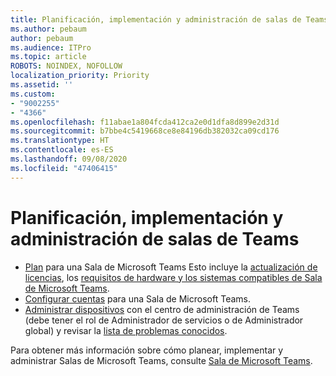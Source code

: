 ```yaml
---
title: Planificación, implementación y administración de salas de Teams
ms.author: pebaum
author: pebaum
ms.audience: ITPro
ms.topic: article
ROBOTS: NOINDEX, NOFOLLOW
localization_priority: Priority
ms.assetid: ''
ms.custom:
- "9002255"
- "4366"
ms.openlocfilehash: f11abae1a804fcda412ca2e0d1dfa8d899e2d31d
ms.sourcegitcommit: b7bbe4c5419668ce8e84196db382032ca09cd176
ms.translationtype: HT
ms.contentlocale: es-ES
ms.lasthandoff: 09/08/2020
ms.locfileid: "47406415"
---
```

# <a name="plan-deploy-and-manage-teams-rooms"></a>Planificación, implementación y administración de salas de Teams

- [Plan](https://docs.microsoft.com/microsoftteams/rooms/rooms-plan) para una Sala de Microsoft Teams Esto incluye la [actualización de licencias](https://docs.microsoft.com/microsoftteams/rooms/rooms-licensing), los [requisitos de hardware y los sistemas compatibles de Sala de Microsoft Teams](https://docs.microsoft.com/microsoftteams/rooms/requirements#hardware-requirements).
- [Configurar cuentas](https://docs.microsoft.com/microsoftteams/rooms/rooms-configure-accounts)  para una Sala de Microsoft Teams.
- [Administrar dispositivos](https://docs.microsoft.com/microsoftteams/rooms/rooms-manage)  con el centro de administración de Teams (debe tener el rol de Administrador de servicios o de Administrador global) y revisar la [lista de problemas conocidos](https://docs.microsoft.com/microsoftteams/rooms/known-issues).

Para obtener más información sobre cómo planear, implementar y administrar Salas de Microsoft Teams, consulte [Sala de Microsoft Teams](https://docs.microsoft.com/microsoftteams/rooms/).
